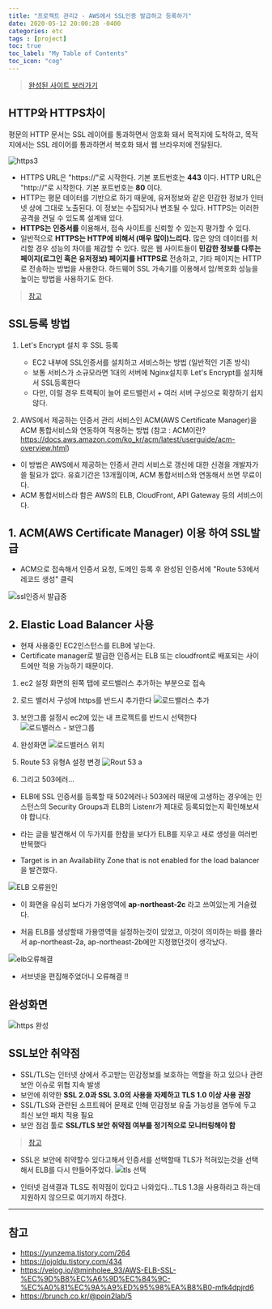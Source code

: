 ```yaml
---
title: "프로젝트 관리2 - AWS에서 SSL인증 발급하고 등록하기"
date: 2020-05-12 20:00:28 -0400
categories: etc
tags : [project]
toc: true
toc_label: "My Table of Contents"
toc_icon: "cog"
---
```


> [완성된 사이트 보러가기](https://www.devham76.com)

## HTTP와 HTTPS차이
평문의 HTTP 문서는 SSL 레이어를 통과하면서 암호화 돼서 목적지에 도착하고, 목적지에서는 SSL 레이어를 통과하면서 복호화 돼서 웹 브라우저에 전달된다.

![https3](https://user-images.githubusercontent.com/55946791/81721497-e8df5600-94ba-11ea-919f-52f3814b60ab.png)
- HTTPS URL은 "https://"로 시작한다. 기본 포트번호는 __443__ 이다. HTTP URL은 "http://"로 시작한다. 기본 포트번호는 __80__ 이다.
- HTTP는 평문 데이터를 기반으로 하기 때문에, 유저정보와 같은 민감한 정보가 인터넷 상에 그대로 노출된다. 이 정보는 수집되거나 변조될 수 있다. HTTPS는 이러한 공격을 견딜 수 있도록 설계돼 있다.
- __HTTPS는 인증서를__ 이용해서, 접속 사이트를 신뢰할 수 있는지 평가할 수 있다.
- 일반적으로 __HTTPS는 HTTP에 비해서 (매우 많이)느리다.__ 많은 양의 데이터를 처리할 경우 성능의 차이를 체감할 수 있다. 많은 웹 사이트들이 __민감한 정보를 다루는 페이지(로그인 혹은 유저정보) 페이지를 HTTPS로__ 전송하고, 기타 페이지는 HTTP로 전송하는 방법을 사용한다. 하드웨어 SSL 가속기를 이용해서 암/복호화 성능을 높이는 방법을 사용하기도 한다.

> [참고](https://www.joinc.co.kr/w/Site/Network_Programing/AdvancedComm/HTTP#s-5.)


## SSL등록 방법
1. Let's Encrypt 설치 후 SSL 등록
	- EC2 내부에 SSL인증서를 설치하고 서비스하는 방법 (일반적인 기존 방식)
	- 보통 서비스가 소규모라면 1대의 서버에 Nginx설치후 Let's Encrypt를 설치해서 SSL등록한다
	- 다만, 이럴 경우 트랙픽이 늘어 로드밸런서 + 여러 서버 구성으로 확장하기 쉽지 않다.


2. AWS에서 제공하는 인증서 관리 서비스인 ACM(AWS Certificate Manager)을 ACM 통합서비스와 연동하여 적용하는 방법
(참고 : ACM이란? https://docs.aws.amazon.com/ko_kr/acm/latest/userguide/acm-overview.html)
- 이 방법은 AWS에서 제공하는 인증서 관리 서비스로 갱신에 대한 신경을 개발자가 쓸 필요가 없다. 유효기간은 13개월이며, ACM 통합서비스와 연동해서 쓰면 무료이다.
- ACM 통합서비스라 함은 AWS의 ELB, CloudFront, API Gateway 등의 서비스이다.

## 1. ACM(AWS Certificate Manager) 이용 하여 SSL발급
- ACM으로 접속해서 인증서 요청, 도메인 등록 후 완성된 인증서에 "Route 53에서 레코드 생성" 클릭

![ssl인증서 발급중](https://user-images.githubusercontent.com/55946791/81703227-410c5d00-94a7-11ea-98fa-c141fd4e3018.JPG)

## 2. Elastic Load Balancer 사용

- 현재 사용중인 EC2인스턴스를 ELB에 넣는다.
- Certificate manager로 발급한 인증서는 ELB 또는 cloudfront로 배포되는 사이트에만 적용 가능하기 때문이다.

1. ec2 설정 화면의 왼쪽 탭에 로드밸러스 추가하는 부분으로 접속

2. 로드 밸러서 구성에 https를 반드시 추가한다
![로드밸러스 추가](https://user-images.githubusercontent.com/55946791/81705720-4f0fad00-94aa-11ea-8fe4-5ef800f368d4.JPG)

3. 보안그룹 설정시 ec2에 있는 내 프로젝트를 반드시 선택한다
![로드밸러스 - 보안그룹](https://user-images.githubusercontent.com/55946791/81705727-5040da00-94aa-11ea-91dd-4eef41b93a62.JPG)

4. 완성화면
![로드밸러스 위치](https://user-images.githubusercontent.com/55946791/81705723-4fa84380-94aa-11ea-9d67-1866ebaffd80.JPG)


5. Route 53 유형A 설정 변경
![Rout 53 a](https://user-images.githubusercontent.com/55946791/81719774-72d9ef80-94b8-11ea-86d1-3004c4db4569.JPG)

6. 그리고 503에러...

- ELB에 SSL 인증서를 등록할 때 502에러나 503에러 때문에 고생하는 경우에는 인스턴스의 Security Groups과 ELB의 Listenr가 제대로 등록되었는지 확인해보셔야 합니다.

- 라는 글을 발견해서 이 두가지를 한참을 보다가 ELB를 지우고 새로 생성을 여러번 반복했다


- Target is in an Availability Zone that is not enabled for the load balancer 을 발견했다.

![ELB 오류원인](https://user-images.githubusercontent.com/55946791/81720310-2fcc4c00-94b9-11ea-8cd4-559f953e194d.JPG)

- 이 화면을 유심히 보다가 가용영역에 __ap-northeast-2c__ 라고 쓰여있는게 거슬렸다.

- 처음 ELB를 생성할때 가용영역을 설정하는것이 있었고, 이것이 의미하는 바를 몰라서 ap-northeast-2a, ap-northeast-2b에만 지정했던것이 생각났다.

![elb오류해결](https://user-images.githubusercontent.com/55946791/81720728-c1d45480-94b9-11ea-9bfc-baaf4fb3de57.JPG)

- 서브넷을 편집해주었더니 오류해결 !!

## 완성화면
![https 완성](https://user-images.githubusercontent.com/55946791/81720899-fba55b00-94b9-11ea-889d-06bfe51275e7.JPG)


## SSL보안 취약점
- SSL/TLS는 인터넷 상에서 주고받는 민감정보를 보호하는 역할을 하고 있으나 관련 보안 이슈로 위협 지속 발생
- 보안에 취약한 __SSL 2.0과 SSL 3.0의 사용을 자제하고 TLS 1.0 이상 사용 권장__
- SSL/TLS와 관련된 소프트웨어 문제로 인해 민감정보 유출 가능성을 염두에 두고 최신 보안 패치 적용 필요
- 보안 점검 툴로 __SSL/TLS 보안 취약점 여부를 정기적으로 모니터링해야 함__

> [참고](https://spri.kr/posts/view/19827?code=industry_trend)

- SSL은 보안에 취약할수 있다고해서 인증서를 선택할때 TLS가 적혀있는것을 선택해서 ELB를 다시 만들어주었다.
![tls 선택](https://user-images.githubusercontent.com/55946791/81723019-2fce4b00-94bd-11ea-866a-82d643099b2a.JPG)

- 인터넷 검색결과 TLS도 취약점이 있다고 나와있다...TLS 1.3을 사용하라고 하는데 지원하지 않으므로 여기까지 하겠다.

---
## 참고
- <https://yunzema.tistory.com/264>
- <https://jojoldu.tistory.com/434>
- <https://velog.io/@minholee_93/AWS-ELB-SSL-%EC%9D%B8%EC%A6%9D%EC%84%9C-%EC%A0%81%EC%9A%A9%ED%95%98%EA%B8%B0-mfk4dpjrd6>
- <https://brunch.co.kr/@poin2lab/5>
